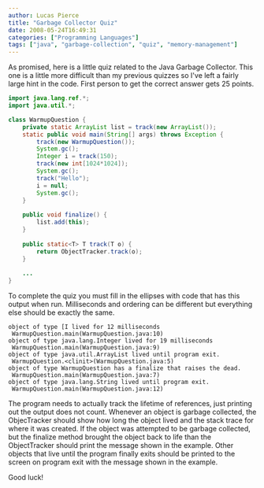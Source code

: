 ```yaml
---
author: Lucas Pierce
title: "Garbage Collector Quiz"
date: 2008-05-24T16:49:31
categories: ["Programming Languages"]
tags: ["java", "garbage-collection", "quiz", "memory-management"]
---
```


As promised, here is a little quiz related to the Java Garbage Collector. This one is a little more difficult than my previous quizzes so I've left a fairly large hint in the code. First person to get the correct answer gets 25 points.  
```java
import java.lang.ref.*;  
import java.util.*;

class WarmupQuestion {  
    private static ArrayList list = track(new ArrayList());  
    static public void main(String[] args) throws Exception {  
        track(new WarmupQuestion());  
        System.gc();  
        Integer i = track(150);  
        track(new int[1024*1024]);  
        System.gc();  
        track("Hello");  
        i = null;  
        System.gc();  
    }  
      
    public void finalize() {  
        list.add(this);  
    }  
      
    public static<T> T track(T o) {  
        return ObjectTracker.track(o);  
    }  
  
    ...      
}
```

To complete the quiz you must fill in the ellipses with code that has this output when run. Milliseconds and ordering can be different but everything else should be exactly the same.

```
object of type [I lived for 12 milliseconds  
 WarmupQuestion.main(WarmupQuestion.java:10)  
object of type java.lang.Integer lived for 19 milliseconds  
 WarmupQuestion.main(WarmupQuestion.java:9)  
object of type java.util.ArrayList lived until program exit.  
 WarmupQuestion.<clinit>(WarmupQuestion.java:5)  
object of type WarmupQuestion has a finalize that raises the dead.  
 WarmupQuestion.main(WarmupQuestion.java:7)  
object of type java.lang.String lived until program exit.  
 WarmupQuestion.main(WarmupQuestion.java:12)
```
The program needs to actually track the lifetime of references, just printing out the output does not count. Whenever an object is garbage collected, the ObjecTracker should show how long the object lived and the stack trace for where it was created. If the object was attempted to be garbage collected, but the finalize method brought the object back to life than the ObjectTracker should print the message shown in the example. Other objects that live until the program finally exits should be printed to the screen on program exit with the message shown in the example.  
  
Good luck!
